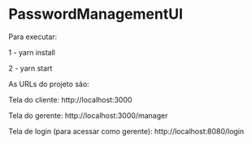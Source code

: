 # PasswordManagementUI

Para executar:

1 - yarn install

2 - yarn start


As URLs do projeto são:

Tela do cliente: http://localhost:3000

Tela do gerente: http://localhost:3000/manager

Tela de login (para acessar como gerente): http://localhost:8080/login

